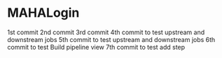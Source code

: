 # MAHALogin
1st  commit
2nd commit
3rd commit
4th commit to test upstream and downstream jobs
5th commit to test upstream and downstream jobs
6th commit to test Build pipeline view
7th commit to test add step
